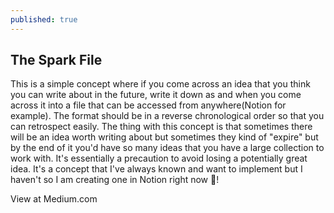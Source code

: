```yaml
---
published: true
---
```


## The Spark File

This is a simple concept where if you come across an idea that you think you can write about in the future, write it down as and when you come across it into a file that can be accessed from anywhere(Notion for example). The format should be in a reverse chronological order so that you can retrospect easily. The thing with this concept is that sometimes there will be an idea worth writing about but sometimes they kind of "expire" but by the end of it you'd have so many ideas that you have a large collection to work with. It's essentially a precaution to avoid losing a potentially great idea. It's a concept that I've always known and want to implement but I haven't so I am creating one in Notion right now 🙂!

View at Medium.com
